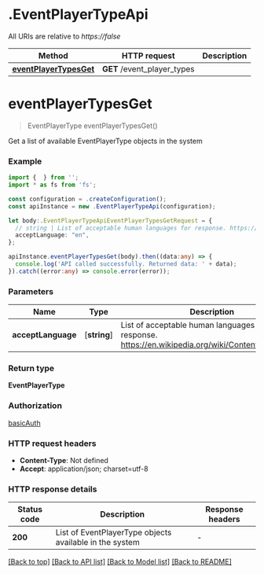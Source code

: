 # .EventPlayerTypeApi

All URIs are relative to *https://false*

Method | HTTP request | Description
------------- | ------------- | -------------
[**eventPlayerTypesGet**](EventPlayerTypeApi.md#eventPlayerTypesGet) | **GET** /event_player_types | 


# **eventPlayerTypesGet**
> EventPlayerType eventPlayerTypesGet()

Get a list of available EventPlayerType objects in the system

### Example


```typescript
import {  } from '';
import * as fs from 'fs';

const configuration = .createConfiguration();
const apiInstance = new .EventPlayerTypeApi(configuration);

let body:.EventPlayerTypeApiEventPlayerTypesGetRequest = {
  // string | List of acceptable human languages for response. https://en.wikipedia.org/wiki/Content_negotiation (optional)
  acceptLanguage: "en",
};

apiInstance.eventPlayerTypesGet(body).then((data:any) => {
  console.log('API called successfully. Returned data: ' + data);
}).catch((error:any) => console.error(error));
```


### Parameters

Name | Type | Description  | Notes
------------- | ------------- | ------------- | -------------
 **acceptLanguage** | [**string**] | List of acceptable human languages for response. https://en.wikipedia.org/wiki/Content_negotiation | (optional) defaults to 'en'


### Return type

**EventPlayerType**

### Authorization

[basicAuth](README.md#basicAuth)

### HTTP request headers

 - **Content-Type**: Not defined
 - **Accept**: application/json; charset=utf-8


### HTTP response details
| Status code | Description | Response headers |
|-------------|-------------|------------------|
**200** | List of EventPlayerType objects available in the system |  -  |

[[Back to top]](#) [[Back to API list]](README.md#documentation-for-api-endpoints) [[Back to Model list]](README.md#documentation-for-models) [[Back to README]](README.md)


